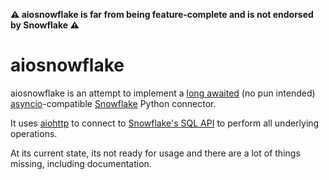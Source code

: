**⚠️ aiosnowflake is far from being feature-complete and is not endorsed by Snowflake ⚠️**

# aiosnowflake

aiosnowflake is an attempt to implement a [long awaited](https://github.com/snowflakedb/snowflake-connector-python/issues/38) (no pun intended) [asyncio](https://docs.python.org/3/library/asyncio.html)-compatible [Snowflake](https://www.snowflake.com/en/) Python connector.

It uses [aiohttp](https://docs.aiohttp.org/en/stable/index.html) to connect to [Snowflake's SQL API](https://docs.snowflake.com/en/developer-guide/sql-api/index) to perform all underlying operations.

At its current state, its not ready for usage and there are a lot of things missing, including documentation.
